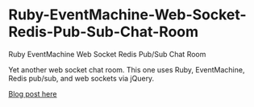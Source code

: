 Ruby-EventMachine-Web-Socket-Redis-Pub-Sub-Chat-Room
====================================================

Ruby EventMachine Web Socket Redis Pub/Sub Chat Room

Yet another web socket chat room. This one uses Ruby, EventMachine, Redis pub/sub, and web sockets via jQuery.

[Blog post here](http://ericlondon.com/2014/03/04/ruby-eventmachine-web-socket-redis-pub-sub-chat-room.html)
